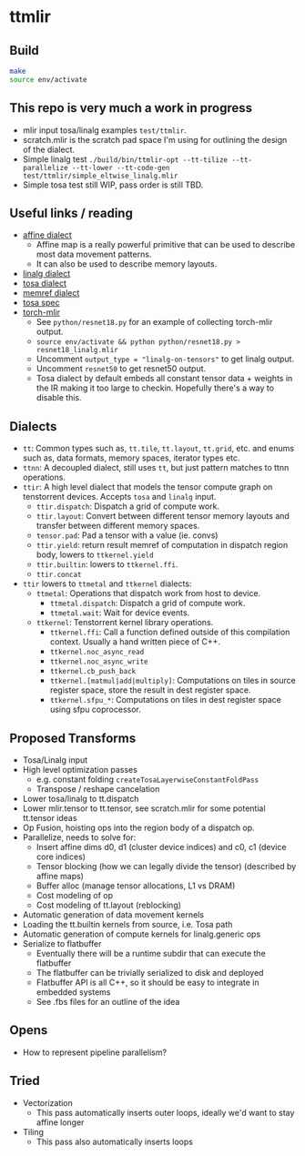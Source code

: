 # ttmlir

## Build

```bash
make
source env/activate
```

## This repo is very much a work in progress

- mlir input tosa/linalg examples `test/ttmlir`.
- scratch.mlir is the scratch pad space I'm using for outlining the design of the dialect.
- Simple linalg test `./build/bin/ttmlir-opt --tt-tilize --tt-parallelize --tt-lower --tt-code-gen test/ttmlir/simple_eltwise_linalg.mlir`
- Simple tosa test still WIP, pass order is still TBD.

## Useful links / reading

- [affine dialect](https://mlir.llvm.org/docs/Dialects/Affine/)
  - Affine map is a really powerful primitive that can be used to describe most data movement patterns.
  - It can also be used to describe memory layouts.
- [linalg dialect](https://mlir.llvm.org/docs/Dialects/Linalg/)
- [tosa dialect](https://mlir.llvm.org/docs/Dialects/TOSA/)
- [memref dialect](https://mlir.llvm.org/docs/Dialects/MemRef/)
- [tosa spec](https://www.mlplatform.org/tosa/tosa_spec.html)
- [torch-mlir](https://github.com/llvm/torch-mlir)
  - See `python/resnet18.py` for an example of collecting torch-mlir output.
  - `source env/activate && python python/resnet18.py > resnet18_linalg.mlir`
  - Uncomment `output_type = "linalg-on-tensors"` to get linalg output.
  - Uncomment `resnet50` to get resnet50 output.
  - Tosa dialect by default embeds all constant tensor data + weights in the IR making it too large to checkin. Hopefully there's a way to disable this.

## Dialects

- `tt`: Common types such as, `tt.tile`, `tt.layout`, `tt.grid`, etc. and enums such as, data formats, memory spaces, iterator types etc.
- `ttnn`: A decoupled dialect, still uses `tt`, but just pattern matches to ttnn operations.
- `ttir`: A high level dialect that models the tensor compute graph on tenstorrent devices. Accepts `tosa` and `linalg` input.
  - `ttir.dispatch`: Dispatch a grid of compute work.
  - `ttir.layout`: Convert between different tensor memory layouts and transfer between different memory spaces.
  - `tensor.pad`: Pad a tensor with a value (ie. convs)
  - `ttir.yield`: return result memref of computation in dispatch region body, lowers to `ttkernel.yield`
  - `ttir.builtin`: lowers to `ttkernel.ffi`.
  - `ttir.concat`
- `ttir` lowers to `ttmetal` and `ttkernel` dialects:
  - `ttmetal`: Operations that dispatch work from host to device.
    - `ttmetal.dispatch`: Dispatch a grid of compute work.
    - `ttmetal.wait`: Wait for device events.
  - `ttkernel`: Tenstorrent kernel library operations.
    - `ttkernel.ffi`: Call a function defined outside of this compilation context.  Usually a hand written piece of C++.
    - `ttkernel.noc_async_read`
    - `ttkernel.noc_async_write`
    - `ttkernel.cb_push_back`
    - `ttkernel.[matmul|add|multiply]`: Computations on tiles in source register space, store the result in dest register space.
    - `ttkernel.sfpu_*`: Computations on tiles in dest register space using sfpu coprocessor.

## Proposed Transforms

- Tosa/Linalg input
- High level optimization passes
  - e.g. constant folding `createTosaLayerwiseConstantFoldPass`
  - Transpose / reshape cancelation
- Lower tosa/linalg to tt.dispatch
- Lower mlir.tensor to tt.tensor, see scratch.mlir for some potential tt.tensor ideas
- Op Fusion, hoisting ops into the region body of a dispatch op.
- Parallelize, needs to solve for:
  - Insert affine dims d0, d1 (cluster device indices) and c0, c1 (device core indices)
  - Tensor blocking (how we can legally divide the tensor) (described by affine maps)
  - Buffer alloc (manage tensor allocations, L1 vs DRAM)
  - Cost modeling of op
  - Cost modeling of tt.layout (reblocking)
- Automatic generation of data movement kernels
- Loading the tt.builtin kernels from source, i.e. Tosa path
- Automatic generation of compute kernels for linalg.generic ops
- Serialize to flatbuffer
  - Eventually there will be a runtime subdir that can execute the flatbuffer
  - The flatbuffer can be trivially serialized to disk and deployed
  - Flatbuffer API is all C++, so it should be easy to integrate in embedded systems
  - See .fbs files for an outline of the idea

## Opens

- How to represent pipeline parallelism?

## Tried

- Vectorization
  - This pass automatically inserts outer loops, ideally we'd want to stay affine longer
- Tiling
  - This pass also automatically inserts loops
